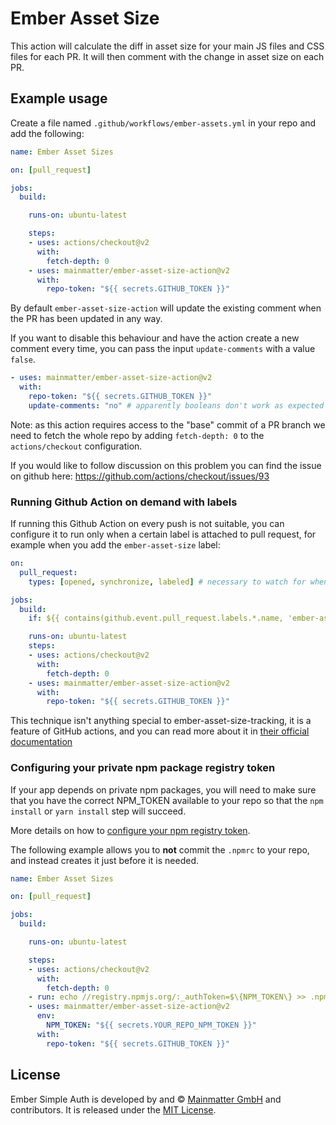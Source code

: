 # Ember Asset Size

This action will calculate the diff in asset size for your main JS files and CSS files for each PR. It will then comment with the change in asset size on each PR.

## Example usage

Create a file named `.github/workflows/ember-assets.yml` in your repo and add the following:

```yaml
name: Ember Asset Sizes

on: [pull_request]

jobs:
  build:

    runs-on: ubuntu-latest

    steps:
    - uses: actions/checkout@v2
      with:
        fetch-depth: 0
    - uses: mainmatter/ember-asset-size-action@v2
      with:
        repo-token: "${{ secrets.GITHUB_TOKEN }}"
```

By default `ember-asset-size-action` will update the existing comment when the PR has been updated in any way.

If you want to disable this behaviour and have the action create a new comment every time, you can pass the input `update-comments` with a value `false`.

```yaml
- uses: mainmatter/ember-asset-size-action@v2
  with:
    repo-token: "${{ secrets.GITHUB_TOKEN }}"
    update-comments: "no" # apparently booleans don't work as expected
```

Note: as this action requires access to the "base" commit of a PR branch we need to fetch the whole repo by adding `fetch-depth: 0` to the `actions/checkout` configuration.

If you would like to follow discussion on this problem you can find the issue on github here: https://github.com/actions/checkout/issues/93

### Running Github Action on demand with labels

If running this Github Action on every push is not suitable, you can configure it to run only when a certain label is attached to pull request, for example when you add the `ember-asset-size` label:

```yaml
on:
  pull_request:
    types: [opened, synchronize, labeled] # necessary to watch for when the label is added

jobs:
  build:
    if: ${{ contains(github.event.pull_request.labels.*.name, 'ember-asset-size') }}

    runs-on: ubuntu-latest
    steps:
    - uses: actions/checkout@v2
      with:
        fetch-depth: 0
    - uses: mainmatter/ember-asset-size-action@v2
      with:
        repo-token: "${{ secrets.GITHUB_TOKEN }}"
```

This technique isn't anything special to ember-asset-size-tracking, it is a feature of GitHub actions, and you can read more about it in [their official documentation](https://docs.github.com/en/actions/reference/workflow-syntax-for-github-actions#jobsjob_idif)

### Configuring your private npm package registry token

If your app depends on private npm packages, you will need to make sure that you have the correct NPM_TOKEN available to your repo so that the `npm install` or `yarn install` step will succeed.

More details on how to [configure your npm registry token](https://docs.npmjs.com/using-private-packages-in-a-ci-cd-workflow#create-and-check-in-a-project-specific-npmrc-file).

The following example allows you to **not** commit the `.npmrc` to your repo, and instead creates it just before it is needed.

```yaml
name: Ember Asset Sizes

on: [pull_request]

jobs:
  build:

    runs-on: ubuntu-latest

    steps:
    - uses: actions/checkout@v2
      with:
        fetch-depth: 0
    - run: echo //registry.npmjs.org/:_authToken=$\{NPM_TOKEN\} >> .npmrc
    - uses: mainmatter/ember-asset-size-action@v2
      env:
        NPM_TOKEN: "${{ secrets.YOUR_REPO_NPM_TOKEN }}"
      with:
        repo-token: "${{ secrets.GITHUB_TOKEN }}"
```

## License

Ember Simple Auth is developed by and &copy; [Mainmatter GmbH](http://mainmatter.com) and contributors. It is released under the [MIT License](LICENSE).
